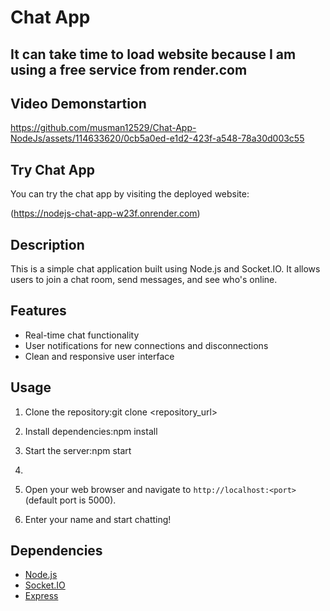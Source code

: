 # Chat App
## It can take time to load website because I am using a free service from render.com

## Video Demonstartion



https://github.com/musman12529/Chat-App-NodeJs/assets/114633620/0cb5a0ed-e1d2-423f-a548-78a30d003c55





## Try Chat App

You can try the chat app by visiting the deployed website:

(https://nodejs-chat-app-w23f.onrender.com)

## Description

This is a simple chat application built using Node.js and Socket.IO. It allows users to join a chat room, send messages, and see who's online.

## Features

- Real-time chat functionality
- User notifications for new connections and disconnections
- Clean and responsive user interface

## Usage

1. Clone the repository:git clone <repository_url>

2. Install dependencies:npm install
3. Start the server:npm start
4. 
4. Open your web browser and navigate to `http://localhost:<port>` (default port is 5000).

5. Enter your name and start chatting!

## Dependencies

- [Node.js](https://nodejs.org/)
- [Socket.IO](https://socket.io/)
- [Express](https://expressjs.com/)




